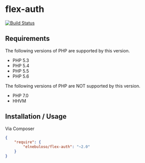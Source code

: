 # flex-auth

[![Build Status](https://travis-ci.org/elnebuloso/flex-auth.svg?branch=master)](https://travis-ci.org/elnebuloso/flex-auth)

## Requirements

The following versions of PHP are supported by this version.

* PHP 5.3
* PHP 5.4
* PHP 5.5
* PHP 5.6

The following versions of PHP are NOT supported by this version.

* PHP 7.0
* HHVM

## Installation / Usage

Via Composer

``` json
{
    "require": {
        "elnebuloso/flex-auth": "~2.0"
    }
}
```